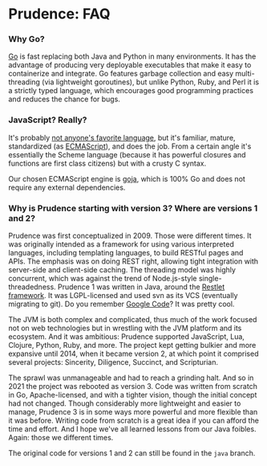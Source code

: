 Prudence: FAQ
=============

### Why Go?

[Go](https://golang.org/) is fast replacing both Java and Python in many environments.
It has the advantage of producing very deployable executables that make it easy to containerize
and integrate. Go features garbage collection and easy multi-threading (via lightweight
goroutines), but unlike Python, Ruby, and Perl it is a strictly typed language, which
encourages good programming practices and reduces the chance for bugs.

### JavaScript? Really?

It's probably
[not anyone's favorite language](https://archive.org/details/wat_destroyallsoftware), but it's
familiar, mature, standardized (as [ECMAScript](https://en.wikipedia.org/wiki/ECMAScript)), and does
the job. From a certain angle it's essentially the Scheme language (because it has powerful closures
and functions are first class citizens) but with a crusty C syntax.

Our chosen ECMAScript engine is [goja](https://github.com/dop251/goja), which is 100% Go and does
not require any external dependencies.

### Why is Prudence starting with version 3? Where are versions 1 and 2?

Prudence was first conceptualized in 2009. Those were different times. It was originally
intended as a framework for using various interpreted languages, including templating languages,
to build RESTful pages and APIs. The emphasis was on doing REST right, allowing tight integration
with server-side and client-side caching. The threading model was highly concurrent, which was
against the trend of Node.js-style single-threadedness. Prudence 1 was written in Java, around
the [Restlet framework](https://github.com/restlet/restlet-framework-java). It was LGPL-licensed
and used svn as its VCS (eventually migrating to git). Do you remember
[Google Code](https://code.google.com/archive/)? It was pretty cool.

The JVM is both complex and complicated, thus much of the work focused not on web technologies
but in wrestling with the JVM platform and its ecosystem. And it was ambitious: Prudence supported
JavaScript, Lua, Clojure, Python, Ruby, and more. The project kept getting bulkier and more
expansive until 2014, when it became version 2, at which point it comprised several projects:
Sincerity, Diligence, Succinct, and Scripturian.

The sprawl was unmanageable and had to reach a grinding halt. And so in 2021 the project was
rebooted as version 3. Code was written from scratch in Go, Apache-licensed, and with a tighter
vision, though the initial concept had not changed. Though considerably more lightweight and easier
to manage, Prudence 3 is in some ways more powerful and more flexible than it was before. Writing
code from scratch is a great idea if you can afford the time and effort. And I hope we've all
learned lessons from our Java foibles. Again: those we different times.

The original code for versions 1 and 2 can still be found in the `java` branch.
